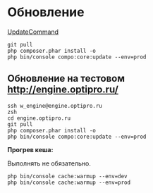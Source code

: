 # Обновление

[UpdateCommand](./src/Compo/CoreBundle/Command/UpdateCommand.php)

```
git pull
php composer.phar install -o
php bin/console compo:core:update --env=prod
```

## Обновление на тестовом http://engine.optipro.ru/

```
ssh w_engine@engine.optipro.ru
zsh
cd engine.optipro.ru
git pull
php composer.phar install -o
php bin/console compo:core:update --env=prod
```

**Прогрев кеша:**

Выполнять не обязательно.

```
php bin/console cache:warmup --env=dev
php bin/console cache:warmup --env=prod
```
